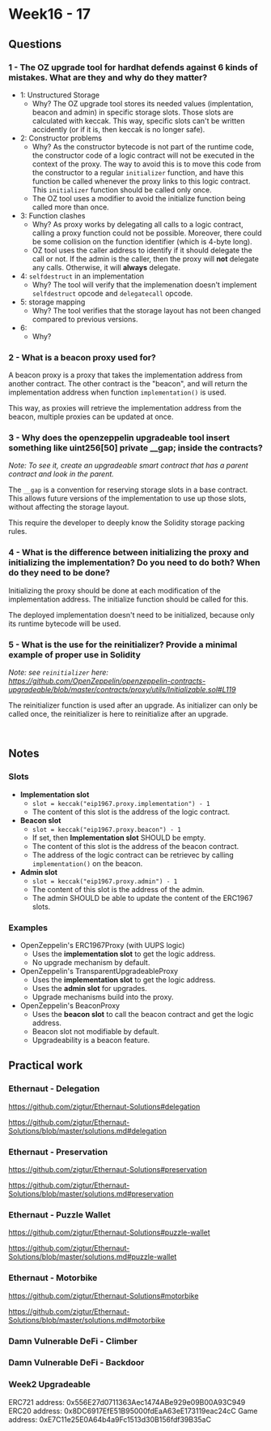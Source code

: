 # Week16 - 17


## Questions

### 1 - The OZ upgrade tool for hardhat defends against 6 kinds of mistakes. What are they and why do they matter?
- 1: Unstructured Storage
    - Why? The OZ upgrade tool stores its needed values (implentation, beacon and admin) in specific storage slots. Those slots are calculated with keccak. This way, specific slots can't be written accidently (or if it is, then keccak is no longer safe).
- 2: Constructor problems
    - Why? As the constructor bytecode is not part of the runtime code, the constructor code of a logic contract will not be executed in the context of the proxy. The way to avoid this is to move this code from the constructor to a regular `initializer` function, and have this function be called whenever the proxy links to this logic contract. This `initializer` function should be called only once.
    - The OZ tool uses a modifier to avoid the initialize function being called more than once.
- 3: Function clashes
    - Why? As proxy works by delegating all calls to a logic contract, calling a proxy function could not be possible. Moreover, there could be some collision on the function identifier (which is 4-byte long).
    - OZ tool uses the caller address to identify if it should delegate the call or not. If the admin is the caller, then the proxy will **not** delegate any calls. Otherwise, it will **always** delegate.
- 4: `selfdestruct` in an implementation
    - Why? The tool will verify that the implemenation doesn't implement `selfdestruct` opcode and `delegatecall` opcode.
- 5: storage mapping
    - Why? The tool verifies that the storage layout has not been changed compared to previous versions.
- 6: 
    - Why?


### 2 - What is a beacon proxy used for?
A beacon proxy is a proxy that takes the implementation address from another contract. The other contract is the "beacon", and will return the implementation address when function `implementation()` is used.

This way, as proxies will retrieve the implementation address from the beacon, multiple proxies can be updated at once.


### 3 - Why does the openzeppelin upgradeable tool insert something like uint256[50] private __gap; inside the contracts? 
*Note: To see it, create an upgradeable smart contract that has a parent contract and look in the parent.*

The `__gap` is a convention for reserving storage slots in a base contract. This allows future versions of the implementation to use up those slots, without affecting the storage layout.

This require the developer to deeply know the Solidity storage packing rules.


### 4 - What is the difference between initializing the proxy and initializing the implementation? Do you need to do both? When do they need to be done?

Initializing the proxy should be done at each modification of the implementation address. The initialize function should be called for this.

The deployed implementation doesn't need to be initialized, because only its runtime bytecode will be used.


### 5 - What is the use for the reinitializer? Provide a minimal example of proper use in Solidity
*Note: see `reinitializer` here: https://github.com/OpenZeppelin/openzeppelin-contracts-upgradeable/blob/master/contracts/proxy/utils/Initializable.sol#L119*

The reinitializer function is used after an upgrade. As initializer can only be called once, the reinitializer is here to reinitialize after an upgrade.

```


```


## Notes
### Slots
- **Implementation slot**
    - `slot = keccak("eip1967.proxy.implementation") - 1`
    - The content of this slot is the address of the logic contract.
- **Beacon slot**
    - `slot = keccak("eip1967.proxy.beacon") - 1`
    - If set, then **Implementation slot** SHOULD be empty.
    - The content of this slot is the address of the beacon contract.
    - The address of the logic contract can be retrievec by calling `implementation()` on the beacon.
- **Admin slot**
    - `slot = keccak("eip1967.proxy.admin") - 1`
    - The content of this slot is the address of the admin.
    - The admin SHOULD be able to update the content of the ERC1967 slots.


### Examples
- OpenZeppelin's ERC1967Proxy (with UUPS logic)
    - Uses the **implementation slot** to get the logic address.
    - No upgrade mechanism by default.
- OpenZeppelin's TransparentUpgradeableProxy
    - Uses the **implementation slot** to get the logic address.
    - Uses the **admin slot** for upgrades.
    - Upgrade mechanisms build into the proxy.
- OpenZeppelin's BeaconProxy
    - Uses the **beacon slot** to call the beacon contract and get the logic address.
    - Beacon slot not modifiable by default.
    - Upgradeability is a beacon feature.

## Practical work

### Ethernaut - Delegation

https://github.com/zigtur/Ethernaut-Solutions#delegation

https://github.com/zigtur/Ethernaut-Solutions/blob/master/solutions.md#delegation

### Ethernaut - Preservation
https://github.com/zigtur/Ethernaut-Solutions#preservation

https://github.com/zigtur/Ethernaut-Solutions/blob/master/solutions.md#preservation

### Ethernaut - Puzzle Wallet
https://github.com/zigtur/Ethernaut-Solutions#puzzle-wallet

https://github.com/zigtur/Ethernaut-Solutions/blob/master/solutions.md#puzzle-wallet

### Ethernaut - Motorbike
https://github.com/zigtur/Ethernaut-Solutions#motorbike

https://github.com/zigtur/Ethernaut-Solutions/blob/master/solutions.md#motorbike

### Damn Vulnerable DeFi - Climber


### Damn Vulnerable DeFi - Backdoor


### Week2 Upgradeable

ERC721 address:  0x556E27d0711363Aec1474ABe929e09B00A93C949
ERC20 address:  0x8DC6917EfE51B95000fdEaA63eE173119eac24cC
Game address:  0xE7C11e25E0A64b4a9Fc1513d30B156fdf39B35aC

